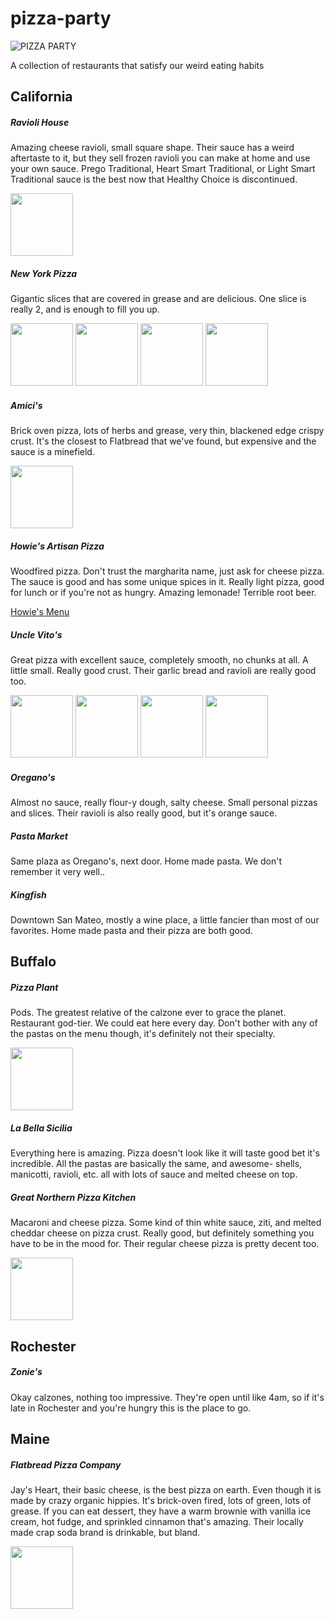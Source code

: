 pizza-party
===========

![PIZZA PARTY](http://pizzaparty.skyeillustration.com/raviolihouse.jpeg)

A collection of restaurants that satisfy our weird eating habits


California
-----------

##### Ravioli House

Amazing cheese ravioli, small square shape. Their sauce has a weird aftertaste to it, but they sell frozen ravioli you can make at home and use your own sauce. Prego Traditional, Heart Smart Traditional, or Light Smart Traditional sauce is the best now that Healthy Choice is discontinued.

<img src="http://pizzaparty.skyeillustration.com/raviolihouse.jpeg" height="100" />



##### New York Pizza

Gigantic slices that are covered in grease and are delicious. One slice is really 2, and is enough to fill you up.

<img src="http://pizzaparty.skyeillustration.com/NY-Pizza-1.jpg" height="100" />
<img src="http://pizzaparty.skyeillustration.com/NY-Pizza-2.jpg" height="100" />
<img src="http://pizzaparty.skyeillustration.com/NY-Pizza-3.jpg" height="100" />
<img src="http://pizzaparty.skyeillustration.com/NY-Pizza-0.jpg" height="100" />


##### Amici's

Brick oven pizza, lots of herbs and grease, very thin, blackened edge crispy crust. It's the closest to Flatbread that we've found, but expensive and the sauce is a minefield.

<img src="http://pizzaparty.skyeillustration.com/amicis.jpg" height="100" />



##### Howie's Artisan Pizza

Woodfired pizza. Don't trust the margharita name, just ask for cheese pizza. The sauce is good and has some unique spices in it. Really light pizza, good for lunch or if you're not as hungry. Amazing lemonade! Terrible root beer.

[Howie's Menu](http://howiesartisanpizza.com/menu.htm)



##### Uncle Vito's

Great pizza with excellent sauce, completely smooth, no chunks at all. A little small. Really good crust. Their garlic bread and ravioli are really good too.

<img src="http://pizzaparty.skyeillustration.com/uncle-vitos-1.jpg" height="100" />
<img src="http://pizzaparty.skyeillustration.com/uncle-vitos-2.jpg" height="100" />
<img src="http://pizzaparty.skyeillustration.com/uncle-vitos-5.jpg" height="100" />
<img src="http://pizzaparty.skyeillustration.com/uncle-vitos-6.jpg" height="100" />



##### Oregano's

Almost no sauce, really flour-y dough, salty cheese. Small personal pizzas and slices. Their ravioli is also really good, but it's orange sauce.



##### Pasta Market

Same plaza as Oregano's, next door. Home made pasta. We don't remember it very well..



##### Kingfish

Downtown San Mateo, mostly a wine place, a little fancier than most of our favorites. Home made pasta and their pizza are both good.



Buffalo
-------


##### Pizza Plant

Pods. The greatest relative of the calzone ever to grace the planet. Restaurant god-tier. We could eat here every day. Don't bother with any of the pastas on the menu though, it's definitely not their specialty.

<img src="http://pizzaparty.skyeillustration.com/pizzapod.jpeg" height="100" />



##### La Bella Sicilia

Everything here is amazing. Pizza doesn't look like it will taste good bet it's incredible. All the pastas are basically the same, and awesome- shells, manicotti, ravioli, etc. all with lots of sauce and melted cheese on top.



##### Great Northern Pizza Kitchen

Macaroni and cheese pizza. Some kind of thin white sauce, ziti, and melted cheddar cheese on pizza crust. Really good, but definitely something you have to be in the mood for. Their regular cheese pizza is pretty decent too.

<img src="http://pizzaparty.skyeillustration.com/greatnorthern.jpeg" height="100" />



Rochester
-----------


##### Zonie's

Okay calzones, nothing too impressive. They're open until like 4am, so if it's late in Rochester and you're hungry this is the place to go.



Maine
-----------


##### Flatbread Pizza Company

Jay's Heart, their basic cheese, is the best pizza on earth. Even though it is made by crazy organic hippies. It's brick-oven fired, lots of green, lots of grease. If you can eat dessert, they have a warm brownie with vanilla ice cream, hot fudge, and sprinkled cinnamon that's amazing. Their locally made crap soda brand is drinkable, but bland.

<img src="http://pizzaparty.skyeillustration.com/flatbread.jpeg" height="100" />
